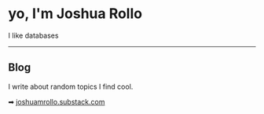 # yo, I'm Joshua Rollo

I like databases

---

## Blog

I write about random topics I find cool.

➡ [joshuamrollo.substack.com](https://joshuamrollo.substack.com/)


